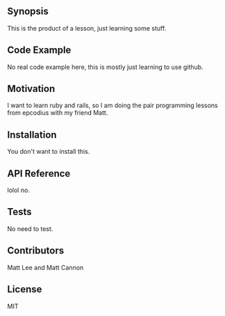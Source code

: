 ## Synopsis

This is the product of a lesson, just learning some stuff.


## Code Example

No real code example here, this is mostly just learning to use github.


## Motivation

I want to learn ruby and rails, so I am doing the pair programming lessons from epcodius with my friend Matt.


## Installation

You don't want to install this.


## API Reference

lolol no.


## Tests

No need to test.


## Contributors

Matt Lee and Matt Cannon


## License

MIT
